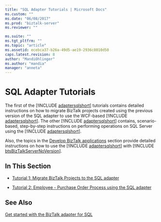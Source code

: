 ```yaml
---
title: "SQL Adapter Tutorials | Microsoft Docs"
ms.custom: ""
ms.date: "06/08/2017"
ms.prod: "biztalk-server"
ms.reviewer: ""

ms.suite: ""
ms.tgt_pltfrm: ""
ms.topic: "article"
ms.assetid: ecebca37-b26a-49d5-ae19-2936c8010d50
caps.latest.revision: 8
author: "MandiOhlinger"
ms.author: "mandia"
manager: "anneta"
---
```

# SQL Adapter Tutorials
The first of the [!INCLUDE [adaptersqlshort](../../includes/adaptersqlshort-md.md)] tutorials contains detailed instructions on how to migrate BizTalk projects created using the previous version of the SQL adapter to use the WCF-based [!INCLUDE [adaptersqlshort](../../includes/adaptersqlshort-md.md)]. The other [!INCLUDE [adaptersqlshort](../../includes/adaptersqlshort-md.md)] contains, scenario-based, step-by-step instructions on performing operations on SQL Server using the [!INCLUDE [adaptersqlshort](../../includes/adaptersqlshort-md.md)].  
  
 Also, the topics in the [Develop BizTalk applications](../../adapters-and-accelerators/adapter-sql/develop-biztalk-applications-using-the-sql-adapter.md) section provide detailed instructions on how to use the [!INCLUDE [adaptersqlshort](../../includes/adaptersqlshort-md.md)] with [!INCLUDE [btsBizTalkServerNoVersion](../../includes/btsbiztalkservernoversion-md.md)].  
  
## In This Section  
  
-   [Tutorial 1: Migrate BizTalk Projects to the SQL adapter](../../adapters-and-accelerators/adapter-sql/tutorial-1-migrate-biztalk-projects-to-the-sql-adapter.md)  
  
-   [Tutorial 2: Employee - Purchase Order Process using the SQL adapter](../../adapters-and-accelerators/adapter-sql/tutorial-2-employee-purchase-order-process-using-the-sql-adapter.md)  
  
## See Also  
[Get started with the BizTalk adapter for SQL](../../adapters-and-accelerators/adapter-sql/get-started-with-the-biztalk-adapter-for-sql.md)
